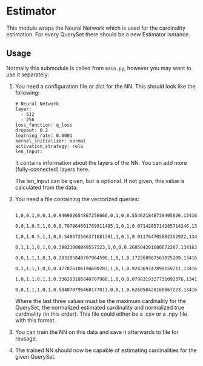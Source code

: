 # Estimator
This module wraps the Neural Network which is used for the cardinality estimation. For every QuerySet there should be a new Estimator isntance.

## Usage
Normally this submodule is called from `main.py`, however you may want to use it separately:

1. You need a configuration file or dict for the NN. This should look like the following:
    ```
    # Neural Network
    layer:
      - 512
      - 256
    loss_function: q_loss
    dropout: 0.2
    learning_rate: 0.0001
    kernel_initializer: normal
    activation_strategy: relu
    len_input:
    ```
    
    It contains information about the layers of the NN. You can add more (fully-connected) layers here. 
    
    The len_input can be given, but is optional. If not given, this value is calculated from the data.

2. You need a file containing the vectorized queries:
    ```
       1,0,0,1,0,0,1,0.946902654867256666,0,1,0,0.554621848739495826,134163798,0.651576470484740322,0.745803338052605902
       0,0,1,0.5,1,0,0,0.707964601769911495,1,0,1,0.0714285714285714246,134163798,0.552436280887511844,0.387697419969840307
       1,0,1,0.5,1,1,0,0.548672566371681381,1,0,1,0.911764705882352922,134163798,0.9658556575333751,0.981214080678194711
       0,1,1,1,0,1,0,0.39823008849557523,1,0,0,0.260504201680672287,134163798,0.715437781548679874,0.651506384900475854
       0,0,1,1,1,0,1,0.283185840707964598,1,0,1,0.172268907563025209,134163798,0.767619189647782418,0.7410491653476593
       0,1,1,1,1,0,0,0.477876106194690287,1,0,1,0.924369747899159711,134163798,0.973278750577822982,0.920647733098342469
       1,0,1,1,0,1,1,0.336283185840707988,1,0,0,0.0798319327731092376,134163798,0.314815867372580604,0.418093768713123426
       0,0,1,1,1,0,1,0.584070796460177011,0,0,1,0.626050420168067223,134163798,0.569767811257714807,0.141016173481957524
    ```
    
    Where the last three values must be the maximum cardinality for the QuerySet, the normalized estimated cardinality and normalized true cardinality (in this order).
    This file could either be a .csv or a .npy file with this format.
    
3. You can train the NN on this data and save it afterwards to file for reusage. 

4. The trained NN should now be capable of estimating cardinalities for the given QuerySet.